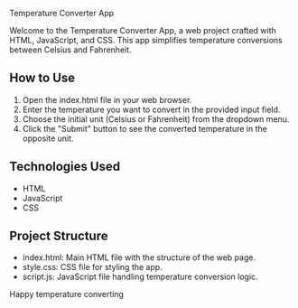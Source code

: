 Temperature Converter App 

Welcome to the Temperature Converter App, a web project crafted with HTML, JavaScript, and CSS. This app simplifies temperature conversions between Celsius and Fahrenheit.

## How to Use

1. Open the index.html file in your web browser.
2. Enter the temperature you want to convert in the provided input field.
3. Choose the initial unit (Celsius or Fahrenheit) from the dropdown menu.
4. Click the "Submit" button to see the converted temperature in the opposite unit.

## Technologies Used

- HTML
- JavaScript
- CSS

## Project Structure

- index.html: Main HTML file with the structure of the web page.
- style.css: CSS file for styling the app.
- script.js: JavaScript file handling temperature conversion logic.

Happy temperature converting
